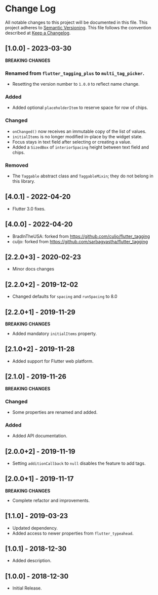 # Change Log

All notable changes to this project will be documented in this file.
This project adheres to [Semantic Versioning](http://semver.org/).
This file follows the convention described at
[Keep a Changelog](http://keepachangelog.com/en/1.0.0/).

## [1.0.0] - 2023-03-30
**BREAKING CHANGES**
### Renamed from `flutter_tagging_plus` to `multi_tag_picker`.
- Resetting the version number to `1.0.0` to reflect name change.
### Added
* Added optional `placeholderItem` to reserve space for row of chips.
### Changed
* `onChanged()` now receives an immutable copy of the list of values.
* `initialItems` is no longer modified in-place by the widget state.
* Focus stays in text field after selecting or creating a value.
* Added a `SizedBox` of `interiorSpacing` height between text field and chips.
### Removed
* The `Taggable` abstract class and `TaggableMixin`; they do not belong in this library.

## [4.0.1] - 2022-04-20
* Flutter 3.0 fixes.

## [4.0.0] - 2022-04-20
* BradInTheUSA: forked from https://github.com/culjo/flutter_tagging
* culjo: forked from https://github.com/sarbagyastha/flutter_tagging

## [2.2.0+3] - 2020-02-23
* Minor docs changes

## [2.2.0+2] - 2019-12-02
* Changed defaults for `spacing` and `runSpacing` to 8.0

## [2.2.0+1] - 2019-11-29
**BREAKING CHANGES**
* Added mandatory `initialItems` property.

## [2.1.0+2] - 2019-11-28
* Added support for Flutter web platform.

## [2.1.0] - 2019-11-26
**BREAKING CHANGES**
### Changed
* Some properties are renamed and added.
### Added
* Added API documentation.

## [2.0.0+2] - 2019-11-19
* Setting `additionCallback` to `null` disables the feature to add tags.

## [2.0.0+1] - 2019-11-17
**BREAKING CHANGES**
* Complete refactor and improvements.

## [1.1.0] - 2019-03-23
* Updated dependency.
* Added access to newer properties from `flutter_typeahead`.

## [1.0.1] - 2018-12-30
* Added description.

## [1.0.0] - 2018-12-30
* Initial Release.

